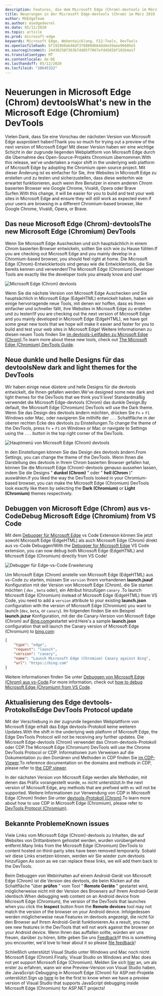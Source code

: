 ```yaml
---
description: Features, die dem Microsoft Edge (Chrom)-devtools im März 2019 hinzugefügt wurden
title: Neuerungen in der Microsoft Edge-devtools (Chrom) im März 2019
author: MSEdgeTeam
ms.author: msedgedevrel
ms.date: 05/11/2020
ms.topic: article
ms.prod: microsoft-edge
keywords: Microsoft Edge, Webentwicklung, F12-Tools, DevTools
ms.openlocfilehash: bf1919b0ab46df378880d664dd4e59aee96605e5
ms.sourcegitcommit: 24430258f363b7dd85f7067afd4565bf102b4a1f
ms.translationtype: MT
ms.contentlocale: de-DE
ms.lasthandoff: 05/12/2020
ms.locfileid: "10645322"
---
```

# <span data-ttu-id="bb18d-104">Neuerungen in Microsoft Edge (Chrom) devtools</span><span class="sxs-lookup"><span data-stu-id="bb18d-104">What's new in the Microsoft Edge (Chromium) DevTools</span></span>

<span data-ttu-id="bb18d-105">Vielen Dank, dass Sie eine Vorschau der nächsten Version von Microsoft Edge ausprobiert haben!</span><span class="sxs-lookup"><span data-stu-id="bb18d-105">Thank you so much for trying out a preview of the next version of Microsoft Edge!</span></span> <span data-ttu-id="bb18d-106">Mit dieser Version haben wir eine wichtige Schicht in der zugrunde liegenden Webplattform von Microsoft Edge durch die Übernahme des Open-Source-Projekts Chromium übernommen.</span><span class="sxs-lookup"><span data-stu-id="bb18d-106">With this release, we've undertaken a major shift in the underlying web platform of Microsoft Edge by adopting the Chromium open source project.</span></span> <span data-ttu-id="bb18d-107">Mit dieser Änderung ist es einfacher für Sie, ihre Websites in Microsoft Edge zu erstellen und zu testen und sicherzustellen, dass diese weiterhin wie erwartet funktionieren, auch wenn Ihre Benutzer in einem anderen Chrom basierten Browser wie Google Chrome, Vivaldi, Opera oder Brave Surfen.</span><span class="sxs-lookup"><span data-stu-id="bb18d-107">With this change, it will be easier for you to build and test your web sites in Microsoft Edge and ensure they will still work as expected even if your users are browsing in a different Chromium-based browser, like Google Chrome, Vivaldi, Opera, or Brave.</span></span>

## <span data-ttu-id="bb18d-108">Das neue Microsoft Edge (Chrom)-devtools</span><span class="sxs-lookup"><span data-stu-id="bb18d-108">The new Microsoft Edge (Chromium) DevTools</span></span>

<span data-ttu-id="bb18d-109">Wenn Sie Microsoft Edge Auschecken und sich hauptsächlich in einem Chrom basierten Browser entwickeln, sollten Sie sich wie zu Hause fühlen.</span><span class="sxs-lookup"><span data-stu-id="bb18d-109">If you are checking out Microsoft Edge and you mainly develop in a Chromium-based browser, you should feel right at home.</span></span> <span data-ttu-id="bb18d-110">Die Microsoft Edge (Chrom)-Entwicklertools sind genau wie die Entwicklertools, die Sie bereits kennen und verwenden!</span><span class="sxs-lookup"><span data-stu-id="bb18d-110">The Microsoft Edge (Chromium) Developer Tools are exactly like the developer tools you already know and use!</span></span>

![Microsoft Edge (Chrom) devtools](./media/devtools.png)

<span data-ttu-id="bb18d-112">Wenn Sie die nächste Version von Microsoft Edge Auschecken und Sie hauptsächlich in Microsoft Edge (EdgeHTML) entwickelt haben, haben wir einige hervorragende neue Tools, mit denen wir hoffen, dass es Ihnen einfacher und schneller fällt, ihre Websites in Microsoft Edge zu erstellen und zu testen!</span><span class="sxs-lookup"><span data-stu-id="bb18d-112">If you are checking out the next version of Microsoft Edge and you mainly developed in Microsoft Edge (EdgeHTML), we have got some great new tools that we hope will make it easier and faster for you to build and test your web sites in Microsoft Edge!</span></span> <span data-ttu-id="bb18d-113">Weitere Informationen zu diesen neuen Tools finden Sie [im devtools-Leitfaden zu Microsoft Edge (Chrom)](../devtools-guide-chromium.md).</span><span class="sxs-lookup"><span data-stu-id="bb18d-113">To learn more about these new tools, check out [The Microsoft Edge (Chromium) DevTools Guide](../devtools-guide-chromium.md).</span></span>

## <span data-ttu-id="bb18d-114">Neue dunkle und helle Designs für das devtools</span><span class="sxs-lookup"><span data-stu-id="bb18d-114">New dark and light themes for the DevTools</span></span>

<span data-ttu-id="bb18d-115">Wir haben einige neue düstere und helle Designs für die devtools entwickelt, die Ihnen gefallen werden.</span><span class="sxs-lookup"><span data-stu-id="bb18d-115">We've designed some new dark and light themes for the DevTools that we think you'll love!</span></span> <span data-ttu-id="bb18d-116">Standardmäßig verwendet die Microsoft Edge-devtools (Chrom) das dunkle Design.</span><span class="sxs-lookup"><span data-stu-id="bb18d-116">By default, the Microsoft Edge (Chromium) DevTools will use the Dark theme.</span></span> <span data-ttu-id="bb18d-117">Wenn Sie das Design des devtools ändern möchten, drücken Sie `Fn`  +  `F1` Windows oder Mac, oder navigieren Sie mithilfe der `...` Schaltfläche in der oberen rechten Ecke des devtools zu Einstellungen.</span><span class="sxs-lookup"><span data-stu-id="bb18d-117">To change the theme of the DevTools, press `Fn` + `F1` on Windows or Mac or navigate to Settings using the `...` button in the top right corner of the DevTools.</span></span>

![Hauptmenü von Microsoft Edge (Chrom) devtools](./media/devtools-main-menu.png)

<span data-ttu-id="bb18d-119">In den Einstellungen können Sie das Design des devtools ändern.</span><span class="sxs-lookup"><span data-stu-id="bb18d-119">From Settings, you can change the theme of the DevTools.</span></span> <span data-ttu-id="bb18d-120">Wenn Ihnen die Darstellung des devtools in Ihrem Chrom basierten Browser gefallen hat, können Sie die Microsoft Edge (Chrom)-devtools genauso aussehen lassen, indem Sie die Designs " **dunkel (Chrom)** " oder " **hell (Chrom** )" auswählen.</span><span class="sxs-lookup"><span data-stu-id="bb18d-120">If you liked the way the DevTools looked in your Chromium-based browser, you can make the Microsoft Edge (Chromium) DevTools look exactly like them by selecting the **Dark (Chromium)** or **Light (Chromium)** themes respectively.</span></span> 

## <span data-ttu-id="bb18d-121">Debuggen von Microsoft Edge (Chrom) aus vs-Code</span><span class="sxs-lookup"><span data-stu-id="bb18d-121">Debug Microsoft Edge (Chromium) from VS Code</span></span>

<span data-ttu-id="bb18d-122">Mit dem [Debugger für Microsoft Edge](https://marketplace.visualstudio.com/items?itemName=msjsdiag.debugger-for-edge) vs Code Extension können Sie jetzt sowohl Microsoft Edge (EdgeHTML) als auch Microsoft Edge (Chrom) direkt aus vs-Code Debuggen!</span><span class="sxs-lookup"><span data-stu-id="bb18d-122">With the [Debugger for Microsoft Edge](https://marketplace.visualstudio.com/items?itemName=msjsdiag.debugger-for-edge) VS Code extension, you can now debug both Microsoft Edge (EdgeHTML) and Microsoft Edge (Chromium) directly from VS Code!</span></span>

![Debugger für Edge-vs-Code Erweiterung](./media/vscode-debugger.png)

<span data-ttu-id="bb18d-124">Um Microsoft Edge (Chrom) anstelle von Microsoft Edge (EdgeHTML) aus vs-Code zu starten, müssen Sie `version` Ihrem vorhandenen **launch.jsauf** Konfiguration mit der Version von Microsoft Edge (Chrom), die Sie starten möchten ( `dev` , `beta` oder), ein Attribut hinzufügen `canary` .</span><span class="sxs-lookup"><span data-stu-id="bb18d-124">To launch Microsoft Edge (Chromium) instead of Microsoft Edge (EdgeHTML) from VS Code, you need to add a `version` attribute to your existing **launch.json** configuration with the version of Microsoft Edge (Chromium) you want to launch (`dev`, `beta`, or `canary`).</span></span> <span data-ttu-id="bb18d-125">Im folgenden finden Sie ein Beispiel **launch.jszur** Konfiguration, mit der die Canary-Version von Microsoft Edge (Chrom) auf [Bing.com](https://www.bing.com/)gestartet wird:</span><span class="sxs-lookup"><span data-stu-id="bb18d-125">Here's a sample **launch.json** configuration that will launch the Canary version of Microsoft Edge (Chromium) to [bing.com](https://www.bing.com/):</span></span>

```json
{
    "type": "edge",
    "request": "launch",
    "version": "canary",
    "name": "Launch Microsoft Edge (Chromium) Canary against Bing",
    "url": "https://bing.com"
}
```

<span data-ttu-id="bb18d-126">Weitere Informationen finden Sie unter [Debuggen von Microsoft Edge (Chrom) aus vs-Code](../visual-studio-code/debugger-for-edge.md).</span><span class="sxs-lookup"><span data-stu-id="bb18d-126">For more information, check out [how to debug Microsoft Edge (Chromium) from VS Code](../visual-studio-code/debugger-for-edge.md).</span></span>

## <span data-ttu-id="bb18d-127">Aktualisierung des Edge devtools-Protokolls</span><span class="sxs-lookup"><span data-stu-id="bb18d-127">Edge DevTools Protocol update</span></span>

<span data-ttu-id="bb18d-128">Mit der Verschiebung in der zugrunde liegenden Webplattform von Microsoft Edge erhält das Edge devtools-Protokoll keine weiteren Updates.</span><span class="sxs-lookup"><span data-stu-id="bb18d-128">With the shift in the underlying web platform of Microsoft Edge, the Edge DevTools Protocol will not be receiving any further updates.</span></span> <span data-ttu-id="bb18d-129">Die Microsoft Edge-devtools (Chrom) verwendet das Chrom-devtools-Protokoll oder CDP.</span><span class="sxs-lookup"><span data-stu-id="bb18d-129">The Microsoft Edge (Chromium) DevTools will use the Chrome DevTools Protocol or CDP.</span></span> <span data-ttu-id="bb18d-130">Informationen zum Verweisen auf die Dokumentation zu den Domänen und Methoden in CDP finden Sie [im CDP-Viewer](https://chromedevtools.github.io/devtools-protocol/tot/Accessibility).</span><span class="sxs-lookup"><span data-stu-id="bb18d-130">To reference documentation on the domains and methods in CDP, please refer to [the CDP viewer](https://chromedevtools.github.io/devtools-protocol/tot/Accessibility).</span></span>

<span data-ttu-id="bb18d-131">In der nächsten Version von Microsoft Edge werden alle Methoden, mit denen das Präfix vorangestellt wurde, `ms` nicht unterstützt.</span><span class="sxs-lookup"><span data-stu-id="bb18d-131">In the next version of Microsoft Edge, any methods that are prefixed with `ms` will not be supported.</span></span> <span data-ttu-id="bb18d-132">Weitere Informationen zur Verwendung von CDP in Microsoft Edge (Chrom) finden Sie unter [devtools-Protokoll (Chrom)](../devtools-protocol-chromium.md).</span><span class="sxs-lookup"><span data-stu-id="bb18d-132">To learn more about how to use CDP in Microsoft Edge (Chromium), please refer to [DevTools Protocol (Chromium)](../devtools-protocol-chromium.md).</span></span>

## <span data-ttu-id="bb18d-133">Bekannte Probleme</span><span class="sxs-lookup"><span data-stu-id="bb18d-133">Known issues</span></span>

<span data-ttu-id="bb18d-134">Viele Links vom Microsoft Edge (Chrom)-devtools zu Inhalten, die auf Websites von Drittanbietern gehostet werden, wurden vorübergehend entfernt.</span><span class="sxs-lookup"><span data-stu-id="bb18d-134">Many links from the Microsoft Edge (Chromium) DevTools to content hosted on third-party sites have been removed temporarily.</span></span> <span data-ttu-id="bb18d-135">Sobald wir diese Links ersetzen können, werden wir Sie wieder zum devtools hinzufügen.</span><span class="sxs-lookup"><span data-stu-id="bb18d-135">As soon as we can replace these links, we will add them back to the DevTools.</span></span>


<span data-ttu-id="bb18d-136">Beim Debuggen von Webinhalten auf einem Android-Gerät von Microsoft Edge (Chrom) ist die Version des devtools, die beim Klicken auf die Schaltfläche "über **prüfen** " vom Tool " **Remote Geräte** " gestartet wird, möglicherweise nicht mit der Version des Browsers auf Ihrem Android-Gerät identisch.</span><span class="sxs-lookup"><span data-stu-id="bb18d-136">When debugging web content on an Android device from Microsoft Edge (Chromium), the version of the DevTools that launches when you click the **Inspect** button from the **Remote devices** tool may not match the version of the browser on your Android device.</span></span> <span data-ttu-id="bb18d-137">Infolgedessen werden möglicherweise neue Features im devtools angezeigt, die nicht für den Browser auf Ihrem Android-Gerät funktionieren.</span><span class="sxs-lookup"><span data-stu-id="bb18d-137">As a result, you may see new features in the DevTools that will not work against the browser on your Android device.</span></span> <span data-ttu-id="bb18d-138">Wenn Ihnen das auffallen sollte, würden wir uns freuen, darüber zu hören, bitte geben Sie uns [Feedback](../devtools-guide-chromium.md#getting-in-touch-with-the-microsoft-edge-devtools-team)!</span><span class="sxs-lookup"><span data-stu-id="bb18d-138">If this is something you encounter, we'd love to hear about it so please [file feedback](../devtools-guide-chromium.md#getting-in-touch-with-the-microsoft-edge-devtools-team)!</span></span>

<span data-ttu-id="bb18d-139">Schließlich unterstützt Visual Studio unter Windows und Mac noch nicht Microsoft Edge (Chrom).</span><span class="sxs-lookup"><span data-stu-id="bb18d-139">Finally, Visual Studio on Windows and Mac does not yet support Microsoft Edge (Chromium).</span></span> <span data-ttu-id="bb18d-140">Melden Sie sich [hier](https://visualstudio.microsoft.com/vs/preview/) an, um als erster zu erfahren, wann wir eine Preview-Version von Visual Studio haben, die JavaScript-Debugging in Microsoft Edge (Chrom) für ASP.net-Projekte unterstützt.</span><span class="sxs-lookup"><span data-stu-id="bb18d-140">Sign up [here](https://visualstudio.microsoft.com/vs/preview/) to be the first to know when we have a preview version of Visual Studio that supports JavaScript debugging inside Microsoft Edge (Chromium) for ASP.NET projects!</span></span>  
